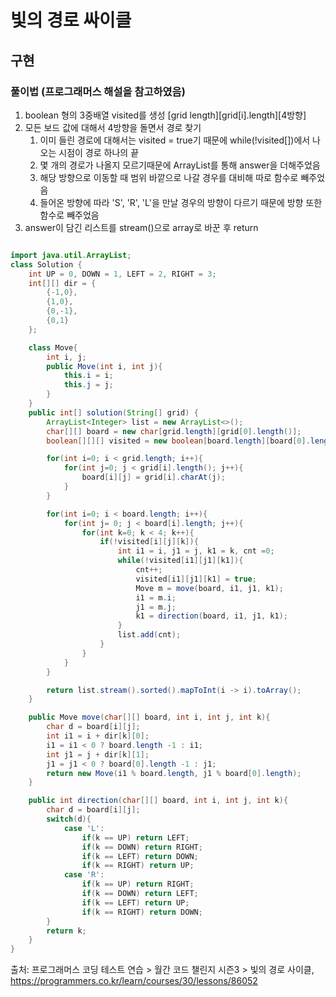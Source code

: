 # 빛의 경로 싸이클

## 구현

### 풀이법 (프로그래머스 해설을 참고하였음)
1. boolean 형의 3중배열 visited를 생성 [grid length][grid[i].length][4방향]
2. 모든 보드 값에 대해서 4방향을 돌면서 경로 찾기
   1. 이미 들린 경로에 대해서는 visited = true기 때문에 while(!visited[])에서 나오는 시점이 경로 하나의 끝
   2. 몇 개의 경로가 나올지 모르기때문에 ArrayList를 통해 answer을 더해주었음
   3. 해당 방향으로 이동할 때 범위 바깥으로 나갈 경우를 대비해 따로 함수로 빼주었음
   4. 들어온 방향에 따라 'S', 'R', 'L'을 만날 경우의 방향이 다르기 때문에 방향 또한 함수로 빼주었음
3. answer이 담긴 리스트를 stream()으로 array로 바꾼 후 return

```java

import java.util.ArrayList;
class Solution {
    int UP = 0, DOWN = 1, LEFT = 2, RIGHT = 3;
    int[][] dir = {
        {-1,0},
        {1,0},
        {0,-1},
        {0,1}
    };

    class Move{
        int i, j;
        public Move(int i, int j){
            this.i = i;
            this.j = j;
        }
    }
    public int[] solution(String[] grid) {
        ArrayList<Integer> list = new ArrayList<>();
        char[][] board = new char[grid.length][grid[0].length()];
        boolean[][][] visited = new boolean[board.length][board[0].length][4];

        for(int i=0; i < grid.length; i++){
            for(int j=0; j < grid[i].length(); j++){
                board[i][j] = grid[i].charAt(j);
            }
        }

        for(int i=0; i < board.length; i++){
            for(int j= 0; j < board[i].length; j++){
                for(int k=0; k < 4; k++){
                    if(!visited[i][j][k]){
                        int i1 = i, j1 = j, k1 = k, cnt =0;
                        while(!visited[i1][j1][k1]){
                            cnt++;
                            visited[i1][j1][k1] = true;
                            Move m = move(board, i1, j1, k1);
                            i1 = m.i;
                            j1 = m.j;
                            k1 = direction(board, i1, j1, k1);
                        }
                        list.add(cnt);
                    }
                }
            }
        }

        return list.stream().sorted().mapToInt(i -> i).toArray();
    }

    public Move move(char[][] board, int i, int j, int k){
        char d = board[i][j];
        int i1 = i + dir[k][0];
        i1 = i1 < 0 ? board.length -1 : i1;
        int j1 = j + dir[k][1];
        j1 = j1 < 0 ? board[0].length -1 : j1;
        return new Move(i1 % board.length, j1 % board[0].length);
    }

    public int direction(char[][] board, int i, int j, int k){
        char d = board[i][j];
        switch(d){
            case 'L':
                if(k == UP) return LEFT;
                if(k == DOWN) return RIGHT;
                if(k == LEFT) return DOWN;
                if(k == RIGHT) return UP;
            case 'R':
                if(k == UP) return RIGHT;
                if(k == DOWN) return LEFT;
                if(k == LEFT) return UP;
                if(k == RIGHT) return DOWN;
        }
        return k;
    }
}
```

출처: 프로그래머스 코딩 테스트 연습 > 월간 코드 챌린지 시즌3 > 빛의 경로 사이클, https://programmers.co.kr/learn/courses/30/lessons/86052
